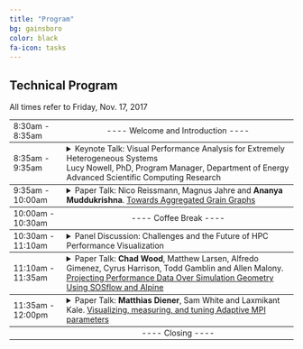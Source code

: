 ```yaml
---
title: "Program"
bg: gainsboro
color: black
fa-icon: tasks
---
```


## Technical Program 

All times refer to Friday, Nov. 17, 2017

<table>
<tr>
<td class="td_leftcol" style="border-bottom: 1px solid;"> 8:30am - 8:35am </td>
<td class="td_rightcol" style="border-bottom: 1px solid; text-align: center;"> ---- Welcome and Introduction ---- </td>
</tr>
<tr>
<td class="td_leftcol" style="border-bottom: 1px solid;"> 8:35am - 9:35am </td>
<td class="td_rightcol" style="border-bottom: 1px solid;"> 
<details>
  <summary>Keynote Talk: Visual Performance Analysis for Extremely Heterogeneous Systems<br/>
  Lucy Nowell, PhD, Program Manager, Department of Energy Advanced Scientific Computing Research</summary>
  <div style="padding: 8px;"><em>Extreme heterogeneity</em> is the result of using multiple types of processors, accelerators, memory and storage in a single computing platform or environment that must support an expanding variety of application workflows to meet the needs of increasingly heterogeneous users. Extremely heterogeneous supercomputers are likely be acquired by the ASCR-supported supercomputing facilities as we reach the end of Moore’s Law while still facing rapidly increasing computational and data intensive requirements. The exponential increase in system complexity will make it essential for system administrators and software developers to have new tools that help them understand the behavior of extremely heterogeneous supercomputing environments and the applications that run in them. The vast bandwidth of visual perception makes the combination of visualization and performance analysis essential.<br/>
  <br/><img src="../img/Nowell_Nov2015.jpg" style="float: left; padding-right: 10px; padding-top: 10px;">
  Dr. Lucy Nowell is a Computer Scientist and Program Manager in the Advanced Scientific Computing Research (ASCR) program in the Department of Energy’s Office of Science. Until recently, she managed a research portfolio emphasizing scientific data management, analysis and visualization. A change of assignment has her now focused on reshaping the ASCR Computer Science program to address challenges in the realm of operating and runtime systems and programming models/environments that will result from exponential increases in the complexity of Post Moore Era supercomputers. Previously she served as a Program Director in NSF’s Office of Cyberinfrastructure and as a Program Manager for the Department of Defense, managing projects related to information analysis and visualization. Her MS and PhD in Computer Science are from Virginia Tech. She has a BA and MA in Theatre from the University of Alabama – Tuscaloosa and the MFA from the University of New Orleans. Her own research focused on information visualization for digital libraries and science applications, drawing on her background in visual art and cognitive/perceptual psychology, as well as computer science.</div>
</details>
</td>
</tr>
<tr>
<td class="td_leftcol" style="border-bottom: 1px solid;"> 9:35am - 10:00am </td>
<td class="td_rightcol" style="border-bottom: 1px solid;"> 
<details>
<summary>Paper Talk: Nico Reissmann, Magnus Jahre and <strong>Ananya Muddukrishna</strong>. <a href="pdfs/VPA_2017_reissman.pdf">Towards Aggregated Grain Graphs</a></summary>
<div style="padding: 8px;">Grain graphs simplify OpenMP performance analysis by visualizing performance problems from a fork-join perspective that is familiar to programmers. However, it is tedious to navigate and diagnose problems in large grain graphs with thousands of task and parallel for-loop chunk instances. We present an aggregation method that matches recurring patterns in grain graphs and groups related nodes together, reducing graphs of any size to one root group. The aggregated grain graph is then navigated by progressively uncovering groups and analyzing only those groups that have problems. This enhances productivity by enabling programmers to understand program structure and problems in large grain graphs with less effort than before.  <a href="pdfs/VPA_2017_reissman.pdf">[PDF]</a></div>
</details>
</td>
</tr>
<tr>
<td class="td_leftcol" style="border-bottom: 1px solid;"> 10:00am - 10:30am </td>
<td class="td_rightcol" style="border-bottom: 1px solid; text-align: center;"> ---- Coffee Break ---- </td>
</tr>
<tr>
<td class="td_leftcol" style="border-bottom: 1px solid;"> 10:30am - 11:10am </td>
<td class="td_rightcol" style="border-bottom: 1px solid;"> 
<details>
<summary>Panel Discussion: Challenges and the Future of HPC Performance Visualization</summary>
<div style="padding: 8px;">
Panelists:<br/>
<ul style="font-size: 100%;">
<li>Holger Brunst, TU Dresden</li>
<li>Katherine Isaacs, University of Arizona</li>
<li>David Richards, Lawrence Livermore National Laboratory</li>
</ul>
</div>
</details>
</td>
</tr>
<tr>
<td class="td_leftcol" style="border-bottom: 1px solid;"> 11:10am - 11:35am </td>
<td class="td_rightcol" style="border-bottom: 1px solid;"> 
<details>
<summary>Paper Talk: <strong>Chad Wood</strong>, Matthew Larsen, Alfredo Gimenez, Cyrus Harrison, Todd Gamblin and Allen Malony. <a href="pdfs/VPA_2017_wood.pdf">Projecting Performance Data Over Simulation Geometry Using SOSflow and Alpine</a></summary>
<div style="padding: 8px;">The performance of HPC simulation codes is often tied to their simulated domains; e.g., properties of the input decks, boundaries of the underlying meshes, and parallel decomposition of the simulation space. A variety of research efforts have demonstrated the utility of projecting performance data onto the simulation geometry to enable analysis of these kinds of performance problems. However, current methods to do so are largely ad-hoc and limited in terms of extensibility and scalability. Furthermore, few methods enable this projection online, resulting in large storage and processing requirements for offline analysis. We present a general, extensible, and scalable solution for in-situ (online) visualization of performance data projected onto the underlying geometry of simulation codes. Our solution employs the scalable observation system SOSflow with the in-situ visualization framework ALPINE to automatically extract simulation geometry and stream aggregated performance metrics to respective locations within the geometry at runtime. Our system decouples the resources and mechanisms to collect, aggregate, project, and visualize the resulting data, thus mitigating overhead and enabling online analysis at large scales. Furthermore, our method requires minimal user input and modification of existing code, enabling general and widespread adoption.  <a href="pdfs/VPA_2017_wood.pdf">[PDF]</a></div>
</details>
</td>
</tr>
<tr>
<td class="td_leftcol" style="border-bottom: 1px solid;"> 11:35am - 12:00pm </td>
<td class="td_rightcol" style="border-bottom: 1px solid;">
<details>
<summary>Paper Talk: <strong>Matthias Diener</strong>, Sam White and Laxmikant Kale. <a href="pdfs/VPA_2017_diener.pdf">Visualizing, measuring, and tuning Adaptive MPI parameters</a></summary>
<div style="padding: 8px;">Adaptive MPI (AMPI) is an advanced MPI runtime environment that offers several features over traditional MPI runtimes, which can lead to a better utilization of the underlying hardware platform and therefore higher performance. These features are overdecomposition through virtualization, and load balancing via rank migration. Choosing which of these features to use, and finding the optimal parameters for them is a challenging task however, since different applications and systems may require different options. Furthermore, there is a lack of information about the impact of each option. In this paper, we present a new visualization of AMPI in its companion Projections tool, which depicts the operation of an MPI application and details the impact of the different AMPI features on its resource usage. We show how these visualizations can help to improve the efficiency and execution time of an MPI application. Applying optimizations indicated by the performance analysis to two MPI-based applications results in performance improvements of up 18% from overdecomposition and load balancing.  <a href="pdfs/VPA_2017_diener.pdf">[PDF]</a></div>
</details>
</td>
</tr>
<tr>
<td class="td_leftcol">  </td>
<td class="td_rightcol" style="text-align: center;"> ---- Closing ---- </td>
</tr>
</table>
